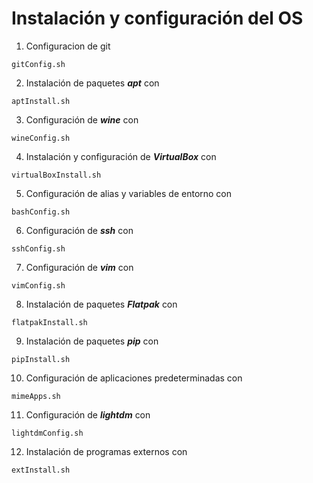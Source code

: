 # Instalación y configuración del OS

1. Configuracion de git
```
gitConfig.sh
```

2. Instalación de paquetes ***apt*** con
```
aptInstall.sh
```

3. Configuración de ***wine*** con
```
wineConfig.sh
```

4. Instalación y configuración de ***VirtualBox*** con
```
virtualBoxInstall.sh
```

5. Configuración de alias y variables de entorno con
```
bashConfig.sh
```

6. Configuración de ***ssh*** con
```
sshConfig.sh
```

7. Configuración de ***vim*** con
```
vimConfig.sh
```

8. Instalación de paquetes ***Flatpak*** con
```
flatpakInstall.sh
```

9. Instalación de paquetes ***pip*** con
```
pipInstall.sh
```

10. Configuración de aplicaciones predeterminadas con
```
mimeApps.sh
```

11. Configuración de ***lightdm*** con
```
lightdmConfig.sh
```

12. Instalación de programas externos con
```
extInstall.sh
```

